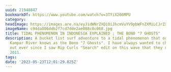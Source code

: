 ```yaml
---
uuid: 21948847
bookmarkOf: https://www.youtube.com/watch?v=3TYiX266MPU
category: 
headImage: https://images.are.na/eyJidWNrZXQiOiJhcmVuYV9pbWFnZXMiLCJrZXkiOiIyMTk0ODg0Ny9vcmlnaW5hbF9jOTRkYTgwNmRkYjJmN2NkN2RkZTJhZTA4OGMwYzA2OC5qcGciLCJlZGl0cyI6eyJyZXNpemUiOnsid2lkdGgiOjEyMDAsImhlaWdodCI6MTIwMCwiZml0IjoiaW5zaWRlIiwid2l0aG91dEVubGFyZ2VtZW50Ijp0cnVlfSwid2VicCI6eyJxdWFsaXR5Ijo5MH0sImpwZWciOnsicXVhbGl0eSI6OTB9LCJyb3RhdGUiOm51bGx9fQ==?bc=0
imageName: c94da806ddb2f7cd7dde2ae088c0c068.jpg
title: TIDAL PHENOMENON IN INDONESIA EXPLAINED ; THE BONO "7 GHOSTS"
description: A bucket list surf adventure to a tidal phenomenon that occurs in the
  Kampar River known as the Bono "7 Ghosts". I have always wanted to check this place
  out ever since I saw Rip Curls "Search" edit on this wave that they released in
  2011.
tags: 
date: '2023-05-23T12:01:29.825Z'
---
```


